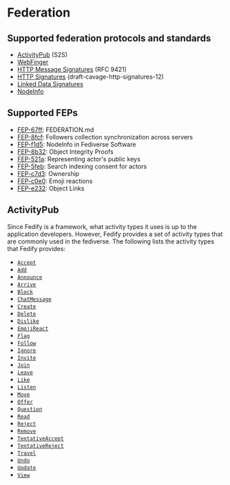 <!-- deno-fmt-ignore-file -->

Federation
==========

Supported federation protocols and standards
--------------------------------------------

 -  [ActivityPub] (S2S)
 -  [WebFinger]
 -  [HTTP Message Signatures] (RFC 9421)
 -  [HTTP Signatures] (draft-cavage-http-signatures-12)
 -  [Linked Data Signatures]
 -  [NodeInfo]

[ActivityPub]: https://www.w3.org/TR/activitypub/
[WebFinger]: https://datatracker.ietf.org/doc/html/rfc7033
[HTTP Message Signatures]: https://www.rfc-editor.org/rfc/rfc9421
[HTTP Signatures]: https://datatracker.ietf.org/doc/html/draft-cavage-http-signatures-12
[Linked Data Signatures]: https://web.archive.org/web/20170923124140/https://w3c-dvcg.github.io/ld-signatures/
[NodeInfo]: https://nodeinfo.diaspora.software/


Supported FEPs
--------------

 -  [FEP-67ff][]: FEDERATION.md
 -  [FEP-8fcf][]: Followers collection synchronization across servers
 -  [FEP-f1d5][]: NodeInfo in Fediverse Software
 -  [FEP-8b32][]: Object Integrity Proofs
 -  [FEP-521a][]: Representing actor's public keys
 -  [FEP-5feb][]: Search indexing consent for actors
 -  [FEP-c7d3][]: Ownership
 -  [FEP-c0e0][]: Emoji reactions
 -  [FEP-e232][]: Object Links

[FEP-67ff]: https://w3id.org/fep/67ff
[FEP-8fcf]: https://w3id.org/fep/8fcf
[FEP-f1d5]: https://w3id.org/fep/f1d5
[FEP-8b32]: https://w3id.org/fep/8b32
[FEP-521a]: https://w3id.org/fep/521a
[FEP-5feb]: https://w3id.org/fep/5feb
[FEP-c7d3]: https://w3id.org/fep/c7d3
[FEP-c0e0]: https://w3id.org/fep/c0e0
[FEP-e232]: https://w3id.org/fep/e232


ActivityPub
-----------

Since Fedify is a framework, what activity types it uses is up to
the application developers.  However, Fedify provides a set of
activity types that are commonly used in the fediverse.  The following
lists the activity types that Fedify provides:

 -  [`Accept`](https://jsr.io/@fedify/fedify/doc/vocab/~/Accept)
 -  [`Add`](https://jsr.io/@fedify/fedify/doc/vocab/~/Add)
 -  [`Announce`](https://jsr.io/@fedify/fedify/doc/vocab/~/Announce)
 -  [`Arrive`](https://jsr.io/@fedify/fedify/doc/vocab/~/Arrive)
 -  [`Block`](https://jsr.io/@fedify/fedify/doc/vocab/~/Block)
 -  [`ChatMessage`](https://jsr.io/@fedify/fedify/doc/vocab/~/ChatMessage)
 -  [`Create`](https://jsr.io/@fedify/fedify/doc/vocab/~/Create)
 -  [`Delete`](https://jsr.io/@fedify/fedify/doc/vocab/~/Delete)
 -  [`Dislike`](https://jsr.io/@fedify/fedify/doc/vocab/~/Dislike)
 -  [`EmojiReact`](https://jsr.io/@fedify/fedify/doc/vocab/~/EmojiReact)
 -  [`Flag`](https://jsr.io/@fedify/fedify/doc/vocab/~/Flag)
 -  [`Follow`](https://jsr.io/@fedify/fedify/doc/vocab/~/Follow)
 -  [`Ignore`](https://jsr.io/@fedify/fedify/doc/vocab/~/Ignore)
 -  [`Invite`](https://jsr.io/@fedify/fedify/doc/vocab/~/Invite)
 -  [`Join`](https://jsr.io/@fedify/fedify/doc/vocab/~/Join)
 -  [`Leave`](https://jsr.io/@fedify/fedify/doc/vocab/~/Leave)
 -  [`Like`](https://jsr.io/@fedify/fedify/doc/vocab/~/Like)
 -  [`Listen`](https://jsr.io/@fedify/fedify/doc/vocab/~/Listen)
 -  [`Move`](https://jsr.io/@fedify/fedify/doc/vocab/~/Move)
 -  [`Offer`](https://jsr.io/@fedify/fedify/doc/vocab/~/Offer)
 -  [`Question`](https://jsr.io/@fedify/fedify/doc/vocab/~/Question)
 -  [`Read`](https://jsr.io/@fedify/fedify/doc/vocab/~/Read)
 -  [`Reject`](https://jsr.io/@fedify/fedify/doc/vocab/~/Reject)
 -  [`Remove`](https://jsr.io/@fedify/fedify/doc/vocab/~/Remove)
 -  [`TentativeAccept`](https://jsr.io/@fedify/fedify/doc/vocab/~/TentativeAccept)
 -  [`TentativeReject`](https://jsr.io/@fedify/fedify/doc/vocab/~/TentativeReject)
 -  [`Travel`](https://jsr.io/@fedify/fedify/doc/vocab/~/Travel)
 -  [`Undo`](https://jsr.io/@fedify/fedify/doc/vocab/~/Undo)
 -  [`Update`](https://jsr.io/@fedify/fedify/doc/vocab/~/Update)
 -  [`View`](https://jsr.io/@fedify/fedify/doc/vocab/~/View)
